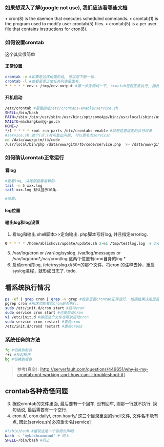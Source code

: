 ### 如果想深入了解(google not use), 我们应该看哪些文档

•	cron(8) is the daemon that executes scheduled commands.
•	crontab(1) is the program used to modify user crontab(5) files.
•	crontab(5) is a per user file that contains instructions for cron(8).

### 如何设置crontab

这个其实很简单

#### 正常设置

```sh
crontab -e #如果是这样设置的话, 可以用下面一句.
crontab -l #查看是否正常任务列表里面有.
* * * * * env > /tmp/env.output #第一步先测试一下, crontab是否正常执行, 因此, 把上面一句加进去, 不论是/etc/crontab 还是 crontab -e
```



#### 开机启动

```sh
/etc/crontab #里面指定/etc/crontabs-enable/service.sh
SHELL=/bin/bash
PATH=/sbin:/bin:/usr/sbin:/usr/bin:/opt/someApp/bin:/usr/local/sbin:/usr/local/bin:/usr/sbin:/usr/bin:/sbin:/bin #还有可能是path变量不对, 可以设置path变量.
MAILTO=machangkun@g-go.cn
HOME=/
*/1 * * * * root run-parts /etc/crontabs-enable #就是这里指定的执行目录.
#service.sh 这个(点.)有可能出问题, 可以更名为servicsh
cd /data/www/gitm/tb/code
/usr/local/bin/php /data/www/gitm/tb/code/service.php  >> /data/www/gitm/tb/code/logs/$(date -d "today" +"%Y%m%d_%H%M%S")outs.log #改为每次生成一个新的文件
```



### 如何确认crontab正常运行

#### 看log

```sh
#查看log, 从尾部查看最新的.
tail -n 5 xxx.log
tail xxx.log 默认显示10条.

#位置: 

```
#### log位置

#### 输出log和log设置
1. 看log和输出 shell脚本>>定向输出. php脚本写好log, 并且指定errorlog.

```sh
0 * * * * /home/abliskovs/update/update.sh 2>&1 /tmp/testlog.log  # 2>&1 是把成功和失败都输出到testlog.log
```
5. /var/log/cron or /var/log/syslog, /var/log/messages or /var/log/cron*,/var/cron/log 这两个位置有cron自身的log.*
6. 启动cron的log, /etc/rsyslog.d/50*的那个文件，将cron 的注释去掉，重启syslog进程，就形成日志了. todo.


## 看系统执行情况

```sh
ps -ef | grep cron | grep -v grep #检查是否crontab正常运行. 根据结果决定是否重启(cron或者crond)
pgrep cron #用这句能看到cron是否执行. 
sudo /etc/init.d/cron start #启动cron
sudo service cron start #也是启动cron
vi /etc/init.d #编辑这个文件也可以启动cron
sudo service cron restart #重启cron
/etc/init.d/crond restart #重启crond
```
### 系统任务的方法

```sh
fg #切换到前台
⌃+z #挂起程序
bg #切换到后台
```

> 参考(真全): [http://serverfault.com/questions/449651/why-is-my-crontab-not-working-and-how-can-i-troubleshoot-it]



## crontab各种奇怪问题



3. 据说crontab的文件里面, 最后要有一个回车, 没有回车, 则那一行就不执行. 换句话说, 最后需要有一个空行.
4. cron.d/, cron.daily/, cron.hourly/ 这三个目录里面的shell文件, 文件名不能有点, 因此[service.sh]必须重命名[service]

```sh
#!/bin/bash #据说这是一个有用的声明.
bash -c "mybashcommand" # 同上
SHELL=/bin/bash #同上
```